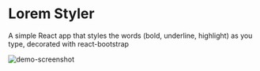 # Lorem Styler

A simple React app that styles the words (bold, underline, highlight) as you type, decorated with react-bootstrap

![demo-screenshot](./src/public/demo-lorem-styler.jpg)
